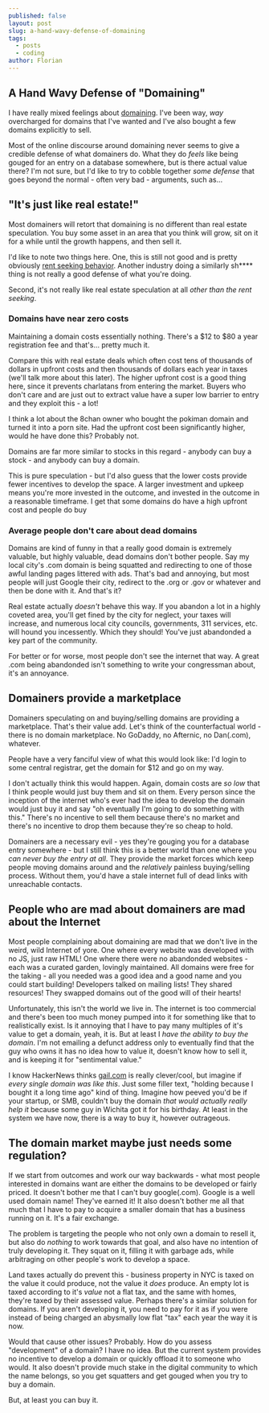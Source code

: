 ```yaml
---
published: false
layout: post
slug: a-hand-wavy-defense-of-domaining
tags:
  - posts
  - coding
author: Florian
---
```

## A Hand Wavy Defense of "Domaining"

I have really mixed feelings about [domaining](https://en.wikipedia.org/wiki/Domain_name_speculation). I've been way, _way_ overcharged for domains that I've wanted and I've also bought a few domains explicitly to sell.

Most of the online discourse around domaining never seems to give a credible defense of what domainers do. What they do _feels_ like being gouged for an entry on a database somewhere, but is there actual value there? I'm not sure, but I'd like to try to cobble together *some defense* that goes beyond the normal - often very bad - arguments, such as...

## "It's just like real estate!"

Most domainers will retort that domaining is no different than real estate speculation. You buy some asset in an area that you think will grow, sit on it for a while until the growth happens, and then sell it.

I'd like to note two things here. One, this is still not good and is pretty obviously [rent seeking behavior](https://en.wikipedia.org/wiki/Rent-seeking). Another industry doing a similarly sh**** thing is not really a good defense of what you're doing.

Second, it's not really like real estate speculation at all *other than the rent seeking*.

### Domains have near zero costs

Maintaining a domain costs essentially nothing. There's a $12 to $80 a year registration fee and that's... pretty much it.

Compare this with real estate deals which often cost tens of thousands of dollars in upfront costs and then thousands of dollars each year in taxes (we'll talk more about this later). The higher upfront cost is a good thing here, since it prevents charlatans from entering the market. Buyers who don't care and are just out to extract value have a super low barrier to entry and they exploit this - a lot!

I think a lot about the 8chan owner who bought the pokiman domain and turned it into a porn site. Had the upfront cost been significantly higher, would he have done this? Probably not.

Domains are far more similar to stocks in this regard - anybody can buy a stock - and anybody can buy a domain.

This is pure speculation - but I'd also guess that the lower costs provide fewer incentives to develop the space. A larger investment and upkeep means you're more invested in the outcome, and invested in the outcome in a reasonable timeframe. I get that some domains do have a high upfront cost and people do buy 

### Average people don't care about dead domains

Domains are kind of funny in that a really good domain is extremely valuable, but highly valuable, dead domains don't bother people. Say my local city's .com domain is being squatted and redirecting to one of those awful landing pages littered with ads. That's bad and annoying, but most people will just Google their city, redirect to the .org or .gov or whatever and then be done with it. And that's it?

Real estate actually *doesn't* behave this way. If you abandon a lot in a highly coveted area, you'll get fined by the city for neglect, your taxes will increase, and numerous local city councils, governments, 311 services, etc. will hound you incessently. Which they should! You've just abandonded a key part of the community.

For better or for worse, most people don't see the internet that way. A great .com being abandonded isn't something to write your congressman about, it's an annoyance.

## Domainers provide a marketplace

Domainers speculating on and buying/selling domains are providing a marketplace. That's their value add. Let's think of the counterfactual world - there is no domain marketplace. No GoDaddy, no Afternic, no Dan(.com), whatever. 

People have a very fanciful view of what this would look like: I'd login to some central registrar, get the domain for $12 and go on my way.

I don't actually think this would happen. Again, domain costs are *so low* that I think people would just buy them and sit on them. Every person since the inception of the internet who's ever had the idea to develop the domain would just buy it and say "oh eventually I'm going to do something with this." There's no incentive to sell them because there's no market and there's no incentive to drop them because they're so cheap to hold.

Domainers are a necessary evil - yes they're gouging you for a database entry somewhere - but I still think this is a better world than one where you *can never buy the entry at all*. They provide the market forces which keep people moving domains around and the *relatively* painless buying/selling process. Without them, you'd have a stale internet full of dead links with unreachable contacts.

## People who are mad about domainers are mad about the Internet

Most people complaining about domaining are mad that we don't live in the weird, wild Internet of yore. One where every website was developed with no JS, just raw HTML! One where there were no abandonded websites - each was a curated garden, lovingly maintained. All domains were free for the taking - all you needed was a good idea and a good name and you could start building! Developers talked on mailing lists! They shared resources! They swapped domains out of the good will of their hearts!

Unfortunately, this isn't the world we live in. The internet is too commercial and there's been too much money pumped into it for something like that to realistically exist. Is it annoying that I have to pay many multiples of it's value to get a domain, yeah, it is. But at least I *have the ability to buy the domain*. I'm not emailing a defunct address only to eventually find that the guy who owns it has no idea how to value it, doesn't know how to sell it, and is keeping it for "sentimental value."

I know HackerNews thinks [gail.com](https://gail.com/) is really clever/cool, but imagine if *every single domain was like this*. Just some filler text, "holding because I bought it a long time ago" kind of thing. Imagine how peeved you'd be if your startup, or SMB, couldn't buy the domain *that would actually really help it* because some guy in Wichita got it for his birthday. At least in the system we have now, there is a way to buy it, however outrageous.

## The domain market maybe just needs some regulation?

If we start from outcomes and work our way backwards - what most people interested in domains want are either the domains to be developed or fairly priced. It doesn't bother me that I can't buy google(.com). Google is a well used domain name! They've earned it! It also doesn't bother me all that much that I have to pay to acquire a smaller domain that has a business running on it. It's a fair exchange. 

The problem is targeting the people who not only own a domain to resell it, but also do *nothing* to work towards that goal, and also have no intention of truly developing it. They squat on it, filling it with garbage ads, while arbitraging on other people's work to develop a space.

Land taxes actually do prevent this - business property in NYC is taxed on the value it could produce, not the value it *does* produce. An empty lot is taxed according to it's *value* not a flat tax, and the same with homes, they're taxed by their assessed value. Perhaps there's a similar solution for domains. If you aren't developing it, you need to pay for it as if you were instead of being charged an abysmally low flat "tax" each year the way it is now.

Would that cause other issues? Probably. How do you assess "development" of a domain? I have no idea. But the current system provides no incentive to develop a domain or quickly offload it to someone who would. It also doesn't provide much stake in the digital community to which the name belongs, so you get squatters and get gouged when you try to buy a domain.

But, at least you can buy it.
